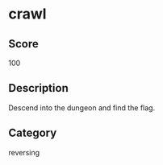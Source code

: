 # crawl

## Score
100

## Description
Descend into the dungeon and find the flag.

## Category
reversing
